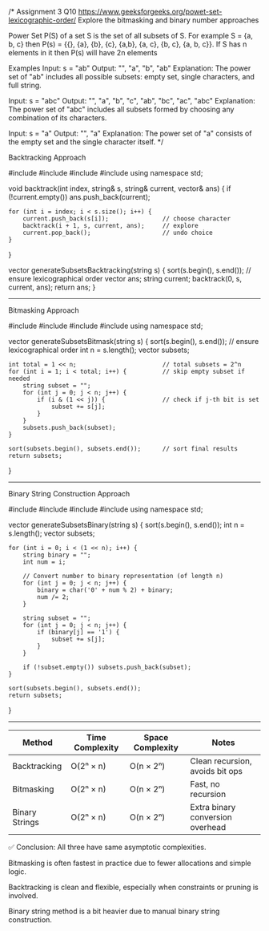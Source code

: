 /*
Assignment 3 Q10
https://www.geeksforgeeks.org/powet-set-lexicographic-order/
Explore the bitmasking and binary number approaches

Power Set P(S) of a set S is the set of all subsets of S. For example S = {a, b, c} then P(s) = {{}, {a}, {b}, {c}, {a,b}, {a, c}, {b, c}, {a, b, c}}. If S has n elements in it then P(s) will have 2n elements

Examples
Input: s = "ab"
Output: "", "a", "b", "ab"
Explanation: The power set of "ab" includes all possible subsets: empty set, single characters, and full string.

Input: s = "abc"
Output: "", "a", "b", "c", "ab", "bc", "ac", "abc"
Explanation: The power set of "abc" includes all subsets formed by choosing any combination of its characters.

Input: s = "a"
Output: "", "a"
Explanation: The power set of "a" consists of the empty set and the single character itself.
*/

Backtracking Approach

#include <iostream>
#include <vector>
#include <string>
#include <algorithm>
using namespace std;

void backtrack(int index, string& s, string& current, vector<string>& ans) {
    if (!current.empty()) ans.push_back(current);

    for (int i = index; i < s.size(); i++) {
        current.push_back(s[i]);               // choose character
        backtrack(i + 1, s, current, ans);     // explore
        current.pop_back();                    // undo choice
    }
}

vector<string> generateSubsetsBacktracking(string s) {
    sort(s.begin(), s.end());                  // ensure lexicographical order
    vector<string> ans;
    string current;
    backtrack(0, s, current, ans);
    return ans;
}

--------------------------------------------------------------------------------------------------------------------------------------------

Bitmasking Approach

#include <iostream>
#include <vector>
#include <string>
#include <algorithm>
using namespace std;

vector<string> generateSubsetsBitmask(string s) {
    sort(s.begin(), s.end());                  // ensure lexicographical order
    int n = s.length();
    vector<string> subsets;

    int total = 1 << n;                        // total subsets = 2^n
    for (int i = 1; i < total; i++) {          // skip empty subset if needed
        string subset = "";
        for (int j = 0; j < n; j++) {
            if (i & (1 << j)) {                // check if j-th bit is set
                subset += s[j];
            }
        }
        subsets.push_back(subset);
    }

    sort(subsets.begin(), subsets.end());      // sort final results
    return subsets;
}

--------------------------------------------------------------------------------------------------------------------------------------------

Binary String Construction Approach

#include <iostream>
#include <vector>
#include <string>
#include <algorithm>
using namespace std;

vector<string> generateSubsetsBinary(string s) {
    sort(s.begin(), s.end());
    int n = s.length();
    vector<string> subsets;

    for (int i = 0; i < (1 << n); i++) {
        string binary = "";
        int num = i;

        // Convert number to binary representation (of length n)
        for (int j = 0; j < n; j++) {
            binary = char('0' + num % 2) + binary;
            num /= 2;
        }

        string subset = "";
        for (int j = 0; j < n; j++) {
            if (binary[j] == '1') {
                subset += s[j];
            }
        }

        if (!subset.empty()) subsets.push_back(subset);
    }

    sort(subsets.begin(), subsets.end());
    return subsets;
}

--------------------------------------------------------------------------------------------------------------------------------------------

| Method         | Time Complexity | Space Complexity | Notes                            |
| -------------- | --------------- | ---------------- | -------------------------------- |
| Backtracking   | O(2ⁿ × n)       | O(n × 2ⁿ)        | Clean recursion, avoids bit ops  |
| Bitmasking     | O(2ⁿ × n)       | O(n × 2ⁿ)        | Fast, no recursion               |
| Binary Strings | O(2ⁿ × n)       | O(n × 2ⁿ)        | Extra binary conversion overhead |

✅ Conclusion:
All three have same asymptotic complexities.

Bitmasking is often fastest in practice due to fewer allocations and simple logic.

Backtracking is clean and flexible, especially when constraints or pruning is involved.

Binary string method is a bit heavier due to manual binary string construction.

